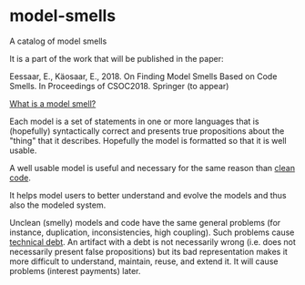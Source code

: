 # model-smells

A catalog of model smells

It is a part of the work that will be published in the paper:

Eessaar, E., Käosaar, E., 2018. On Finding Model Smells Based on Code Smells. In Proceedings of CSOC2018. Springer (to appear)

[What is a model smell?](http://wiki.c2.com/?ModelSmell)

Each model is a set of statements in one or more languages that is (hopefully) syntactically correct and presents true propositions about the "thing" that it describes. Hopefully the model is formatted so that it is well usable.

A well usable model is useful and necessary for the same reason than [clean code](https://www.pluralsight.com/blog/software-development/7-reasons-clean-code-matters).

It helps model users to better understand and evolve the models and thus also the modeled system.

Unclean (smelly) models and code have the same general problems (for instance, duplication, inconsistencies, high coupling).
Such problems cause [technical debt](https://martinfowler.com/bliki/TechnicalDebt.html). An artifact with a debt is not necessarily wrong (i.e. does not necessarily present false propositions) but its bad representation makes it more difficult to understand, maintain, reuse, and extend it. It will cause problems (interest payments) later.
